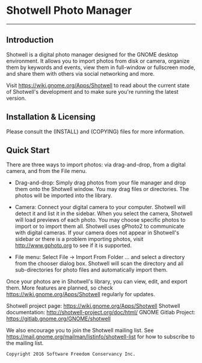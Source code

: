 # Shotwell Photo Manager
----------------------

## Introduction
Shotwell is a digital photo manager designed for the GNOME desktop
environment.  It allows you to import photos from disk or camera,
organize them by keywords and events, view them in full-window or fullscreen
mode, and share them with others via social networking and more.

Visit https://wiki.gnome.org/Apps/Shotwell to read about the current state of
Shotwell's development and to make sure you're running the latest version.

## Installation & Licensing
Please consult the (INSTALL) and (COPYING) files for more information.

## Quick Start

There are three ways to import photos: via drag-and-drop, from a digital
camera, and from the File menu.

* Drag-and-drop: Simply drag photos from your file manager and drop them
onto the Shotwell window.  You may drag files or directories.  The photos
will be imported into the library.

* Camera: Connect your digital camera to your computer.  Shotwell will
detect it and list it in the sidebar.  When you select the camera, Shotwell
will load previews of each photo.  You may choose specific photos to
import or to import them all.
Shotwell uses gPhoto2 to communicate with digital cameras.  If your camera
does not appear in Shotwell's sidebar or there is a problem importing
photos, visit http://www.gphoto.org to see if it is supported.

* File menu: Select File -> Import From Folder ... and select a directory
from the chooser dialog box.  Shotwell will scan the directory and all
sub-directories for photo files and automatically import them.

Once your photos are in Shotwell's library, you can view, edit, and export
them.  More features are planned, so check https://wiki.gnome.org/Apps/Shotwell
regularly for updates.


Shotwell project page:      https://wiki.gnome.org/Apps/Shotwell
Shotwell documentation:     http://shotwell-project.org/doc/html/
GNOME Gitlab Project:       https://gitlab.gnome.org/GNOME/shotwell

We also encourage you to join the Shotwell mailing list. See
https://mail.gnome.org/mailman/listinfo/shotwell-list for how to subscribe
to the mailing list.

    Copyright 2016 Software Freedom Conservancy Inc.
